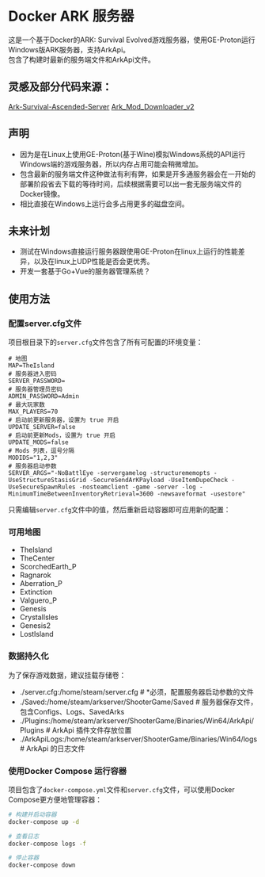 # Docker ARK 服务器

这是一个基于Docker的ARK: Survival Evolved游戏服务器，使用GE-Proton运行Windows版ARK服务器，支持ArkApi。  
包含了构建时最新的服务端文件和ArkApi文件。  

## 灵感及部分代码来源：
[Ark-Survival-Ascended-Server](https://github.com/Acekorneya/Ark-Survival-Ascended-Server)
[Ark_Mod_Downloader_v2](https://github.com/CobraColin/Ark_Mod_Downloader_v2)

## 声明
  - 因为是在Linux上使用GE-Proton(基于Wine)模拟Windows系统的API运行Windows端的游戏服务器，所以内存占用可能会稍微增加。
  - 包含最新的服务端文件这种做法有利有弊，如果是开多通服务器会在一开始的部署阶段省去下载的等待时间，后续根据需要可以出一套无服务端文件的Docker镜像。
  - 相比直接在Windows上运行会多占用更多的磁盘空间。

## 未来计划
  - 测试在Windows直接运行服务器跟使用GE-Proton在linux上运行的性能差异，以及在linux上UDP性能是否会更优秀。
  - 开发一套基于Go+Vue的服务器管理系统？

## 使用方法

### 配置server.cfg文件

项目根目录下的`server.cfg`文件包含了所有可配置的环境变量：

```
# 地图
MAP=TheIsland
# 服务器进入密码
SERVER_PASSWORD=
# 服务器管理员密码
ADMIN_PASSWORD=Admin
# 最大玩家数
MAX_PLAYERS=70
# 启动前更新服务器，设置为 true 开启
UPDATE_SERVER=false
# 启动前更新Mods，设置为 true 开启
UPDATE_MODS=false
# Mods 列表，逗号分隔
MODIDS="1,2,3"
# 服务器启动参数
SERVER_ARGS="-NoBattlEye -servergamelog -structurememopts -UseStructureStasisGrid -SecureSendArKPayload -UseItemDupeCheck -UseSecureSpawnRules -nosteamclient -game -server -log -MinimumTimeBetweenInventoryRetrieval=3600 -newsaveformat -usestore" 
```

只需编辑`server.cfg`文件中的值，然后重新启动容器即可应用新的配置：



### 可用地图

- TheIsland
- TheCenter
- ScorchedEarth_P
- Ragnarok
- Aberration_P
- Extinction
- Valguero_P
- Genesis
- CrystalIsles
- Genesis2
- LostIsland

### 数据持久化

为了保存游戏数据，建议挂载存储卷：
  - ./server.cfg:/home/steam/server.cfg # *必须，配置服务器启动参数的文件
  - ./Saved:/home/steam/arkserver/ShooterGame/Saved   # 服务器保存文件，包含Configs、Logs、SavedArks
  - ./Plugins:/home/steam/arkserver/ShooterGame/Binaries/Win64/ArkApi/Plugins # ArkApi 插件文件存放位置
  - ./ArkApiLogs:/home/steam/arkserver/ShooterGame/Binaries/Win64/logs  # ArkApi 的日志文件

### 使用Docker Compose 运行容器

项目包含了`docker-compose.yml`文件和`server.cfg`文件，可以使用Docker Compose更方便地管理容器：

```bash
# 构建并启动容器
docker-compose up -d

# 查看日志
docker-compose logs -f

# 停止容器
docker-compose down
```